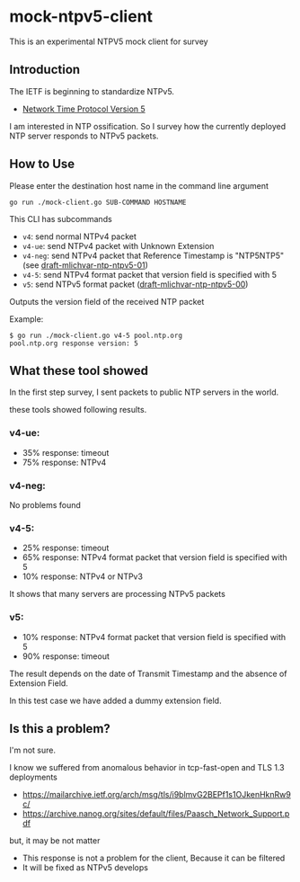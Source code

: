 # mock-ntpv5-client
This is an experimental NTPV5 mock client for survey

## Introduction
The IETF is beginning to standardize NTPv5.

- [Network Time Protocol Version 5](https://tools.ietf.org/html/draft-mlichvar-ntp-ntpv5-00)

I am interested in NTP ossification. So I survey how the currently deployed NTP server responds to NTPv5 packets.

## How to Use
Please enter the destination host name in the command line argument

```
go run ./mock-client.go SUB-COMMAND HOSTNAME
```

This CLI has subcommands
- `v4`: send normal NTPv4 packet
- `v4-ue`: send NTPv4 packet with Unknown Extension
- `v4-neg`: send NTPv4 packet that Reference Timestamp is "NTP5NTP5" (see [draft-mlichvar-ntp-ntpv5-01](https://tools.ietf.org/html/draft-mlichvar-ntp-ntpv5-01))
- `v4-5`: send NTPv4 format packet that version field is specified with 5
- `v5`: send NTPv5 format packet ([draft-mlichvar-ntp-ntpv5-00](https://tools.ietf.org/html/draft-mlichvar-ntp-ntpv5-00))

Outputs the version field of the received NTP packet

Example:
```
$ go run ./mock-client.go v4-5 pool.ntp.org
pool.ntp.org response version: 5
```

## What these tool showed
In the first step survey, I sent packets to public NTP servers in the world.

these tools showed following results.

### v4-ue: 
- 35% response: timeout
- 75% response: NTPv4

### v4-neg: 
No problems found

### v4-5: 
- 25% response: timeout
- 65% response: NTPv4 format packet that version field is specified with 5
- 10% response: NTPv4 or NTPv3

It shows that many servers are processing NTPv5 packets

### v5:
- 10% response: NTPv4 format packet that version field is specified with 5
- 90% response: timeout

The result depends on the date of Transmit Timestamp and the absence of Extension Field.

In this test case we have added a dummy extension field.

## Is this a problem?
I'm not sure.

I know we suffered from anomalous behavior in tcp-fast-open and TLS 1.3 deployments
- https://mailarchive.ietf.org/arch/msg/tls/i9blmvG2BEPf1s1OJkenHknRw9c/
- https://archive.nanog.org/sites/default/files/Paasch_Network_Support.pdf

but, it may be not matter
- This response is not a problem for the client, Because it can be filtered
- It will be fixed as NTPv5 develops


